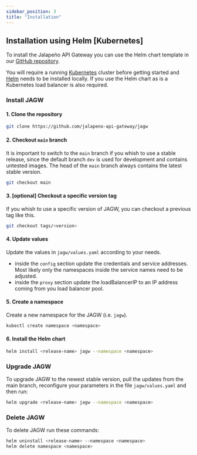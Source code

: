 ```yaml
---
sidebar_position: 3
title: "Installation"
---
```


## Installation using Helm [Kubernetes]

To install the Jalapeño API Gateway you can use the Helm chart template in our [GitHub repository](https://github.com/jalapeno-api-gateway/jagw).

You will require a running [Kubernetes](https://kubernetes.io/) cluster before getting started and [Helm](https://helm.sh/) needs to be installed locally. If you use the Helm chart as is a Kubernetes load balancer is also required.

### Install JAGW

#### 1. Clone the repository

```bash
git clone https://github.com/jalapeno-api-gateway/jagw
```

#### 2. Checkout `main` branch

It is important to switch to the `main` branch if you whish to use a stable release, since the default branch `dev` is used for development and contains untested images. The head of the `main` branch always contains the latest stable version.

```bash
git checkout main
```

#### 3. [optional] Checkout a specific version tag

If you whish to use a specific version of JAGW, you can checkout a previous tag like this.

```bash
git checkout tags/<version>
```

#### 4. Update values

Update the values in `jagw/values.yaml` according to your needs.

- inside the ``config`` section update the credentials and service addresses. Most likely only the namespaces inside the service names need to be adjusted.
- inside the ``proxy`` section update the loadBalancerIP to an IP address coming from you load balancer pool.


#### 5. Create a namespace

Create a new namespace for the JAGW (i.e. `jagw`).

```bash
kubectl create namespace <namespace>
```

#### 6. Install the Helm chart

```bash
helm install <release-name> jagw --namespace <namespace>
```

### Upgrade JAGW

To upgrade JAGW to the newest stable version, pull the updates from the main branch, reconfigure your parameters in the file `jagw/values.yaml` and then run:

```bash
helm upgrade <release-name> jagw --namespace <namespace>
```

### Delete JAGW

To delete JAGW run these commands:

```bash
helm uninstall <release-name> --namespace <namespace>
helm delete namespace <namespace>
```
